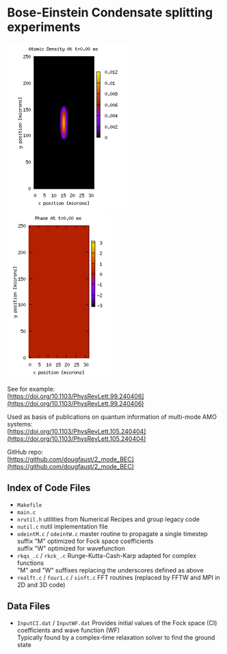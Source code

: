 # Bose-Einstein Condensate splitting experiments    

![](https://github.com/dougfaust/2_mode_BEC/blob/gh-pages/images/Num_Density.gif) ![](https://github.com/dougfaust/2_mode_BEC/blob/gh-pages/images/Phase.gif)

See for example:    
[https://doi.org/10.1103/PhysRevLett.99.240406](https://doi.org/10.1103/PhysRevLett.99.240406)    

Used as basis of publications on quantum information of multi-mode AMO systems:    
[https://doi.org/10.1103/PhysRevLett.105.240404](https://doi.org/10.1103/PhysRevLett.105.240404)    

GitHub repo:   
[https://github.com/dougfaust/2_mode_BEC](https://github.com/dougfaust/2_mode_BEC)    

## Index of Code Files
* ``Makefile``
* ``main.c``
* ``nrutil.h``
    utilities from Numerical Recipes and group legacy code
* ``nutil.c``
    nutil implementation file
* ``odeintM.c`` / ``odeintW.c``
    master routine to propagate a single timestep  
    suffix "M" optimized for Fock space coefficients  
    suffix "W" optimized for wavefunction  
* ``rkqs_.c`` / ``rkck_.c``
    Runge-Kutta-Cash-Karp adapted for complex functions   
    "M" and "W" suffixes replacing the underscores defined as above   
* ``realft.c`` / ``four1.c`` / ``sinft.c``
    FFT routines (replaced by FFTW and MPI in 2D and 3D code)
  
## Data Files
* ``InputCI.dat`` / ``InputWF.dat``
    Provides initial values of the Fock space (CI) coefficients and wave function (WF)    
    Typically found by a complex-time relaxation solver to find the ground state
 
